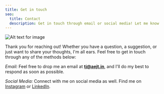 ```yaml
---
title: Get in touch
seo:
  title: Contact
  description: Get in touch through email or social media! Let me know how I can help.
---
```


![Alt text for image](/tj.jpg)

Thank you for reaching out! Whether you have a question, a suggestion, or just want to share your thoughts, I'm all ears. Feel free to get in touch through any of the methods below:

_Email:_
Feel free to drop me an email at [**tj@aejt.in**](mailto:tj@aejt.in), and I'll do my best to respond as soon as possible.

_Social Media:_
Connect with me on social media as well. Find me on [Instagram](https://www.instagram.com/aejtn) or [LinkedIn](https://www.linkedin.com/in/narayana-teja/).

